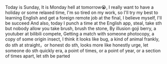 Today is Sunday, It is Monday hell at tomorrow😭, I really want to have a holiday or some relaxed time, I'm so tired on my work, so I'll try my best to learning English and get a foreign remote job at the final, I believe myself, I'll be succeed
And also, today I punch a time at the English app,
steal, take sth but nobody allow you take
brush, brush the stone, By illusion goji berry, a youtuber at bilibili
compete, Getting a match with someone
photocopy, a copy of some origin
insect, I think it looks like bug, a kind of animal
frankly, do sth at straight，or honest do sth, looks more like honestly
urge, let someone do sth quickly
era, a point of times, or a point of year, or a section of times
apart, let sth be parted
